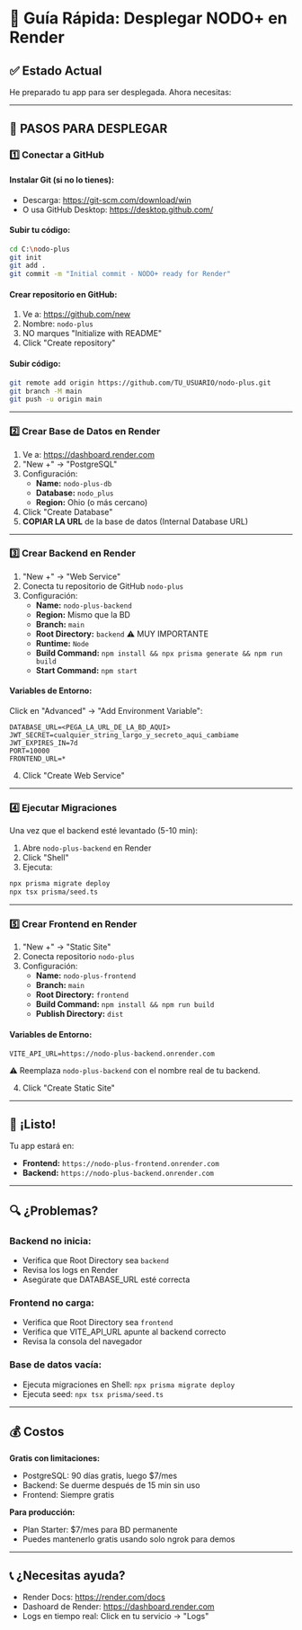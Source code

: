 # 🚀 Guía Rápida: Desplegar NODO+ en Render

## ✅ Estado Actual
He preparado tu app para ser desplegada. Ahora necesitas:

---

## 📝 PASOS PARA DESPLEGAR

### 1️⃣ **Conectar a GitHub**

#### Instalar Git (si no lo tienes):
- Descarga: https://git-scm.com/download/win
- O usa GitHub Desktop: https://desktop.github.com/

#### Subir tu código:
```bash
cd C:\nodo-plus
git init
git add .
git commit -m "Initial commit - NODO+ ready for Render"
```

#### Crear repositorio en GitHub:
1. Ve a: https://github.com/new
2. Nombre: `nodo-plus`
3. NO marques "Initialize with README"
4. Click "Create repository"

#### Subir código:
```bash
git remote add origin https://github.com/TU_USUARIO/nodo-plus.git
git branch -M main
git push -u origin main
```

---

### 2️⃣ **Crear Base de Datos en Render**

1. Ve a: https://dashboard.render.com
2. "New +" → "PostgreSQL"
3. Configuración:
   - **Name:** `nodo-plus-db`
   - **Database:** `nodo_plus`
   - **Region:** Ohio (o más cercano)
4. Click "Create Database"
5. **COPIAR LA URL** de la base de datos (Internal Database URL)

---

### 3️⃣ **Crear Backend en Render**

1. "New +" → "Web Service"
2. Conecta tu repositorio de GitHub `nodo-plus`
3. Configuración:
   - **Name:** `nodo-plus-backend`
   - **Region:** Mismo que la BD
   - **Branch:** `main`
   - **Root Directory:** `backend` ⚠️ MUY IMPORTANTE
   - **Runtime:** `Node`
   - **Build Command:** `npm install && npx prisma generate && npm run build`
   - **Start Command:** `npm start`

#### Variables de Entorno:
Click en "Advanced" → "Add Environment Variable":

```
DATABASE_URL=<PEGA_LA_URL_DE_LA_BD_AQUI>
JWT_SECRET=cualquier_string_largo_y_secreto_aqui_cambiame
JWT_EXPIRES_IN=7d
PORT=10000
FRONTEND_URL=*
```

4. Click "Create Web Service"

---

### 4️⃣ **Ejecutar Migraciones**

Una vez que el backend esté levantado (5-10 min):

1. Abre `nodo-plus-backend` en Render
2. Click "Shell"
3. Ejecuta:
```bash
npx prisma migrate deploy
npx tsx prisma/seed.ts
```

---

### 5️⃣ **Crear Frontend en Render**

1. "New +" → "Static Site"
2. Conecta repositorio `nodo-plus`
3. Configuración:
   - **Name:** `nodo-plus-frontend`
   - **Branch:** `main`
   - **Root Directory:** `frontend`
   - **Build Command:** `npm install && npm run build`
   - **Publish Directory:** `dist`

#### Variables de Entorno:
```
VITE_API_URL=https://nodo-plus-backend.onrender.com
```

⚠️ Reemplaza `nodo-plus-backend` con el nombre real de tu backend.

4. Click "Create Static Site"

---

## 🎉 ¡Listo!

Tu app estará en:
- **Frontend:** `https://nodo-plus-frontend.onrender.com`
- **Backend:** `https://nodo-plus-backend.onrender.com`

---

## 🔍 ¿Problemas?

### Backend no inicia:
- Verifica que Root Directory sea `backend`
- Revisa los logs en Render
- Asegúrate que DATABASE_URL esté correcta

### Frontend no carga:
- Verifica que Root Directory sea `frontend`
- Verifica que VITE_API_URL apunte al backend correcto
- Revisa la consola del navegador

### Base de datos vacía:
- Ejecuta migraciones en Shell: `npx prisma migrate deploy`
- Ejecuta seed: `npx tsx prisma/seed.ts`

---

## 💰 Costos

**Gratis con limitaciones:**
- PostgreSQL: 90 días gratis, luego $7/mes
- Backend: Se duerme después de 15 min sin uso
- Frontend: Siempre gratis

**Para producción:**
- Plan Starter: $7/mes para BD permanente
- Puedes mantenerlo gratis usando solo ngrok para demos

---

## 📞 ¿Necesitas ayuda?

- Render Docs: https://render.com/docs
- Dashoard de Render: https://dashboard.render.com
- Logs en tiempo real: Click en tu servicio → "Logs"

